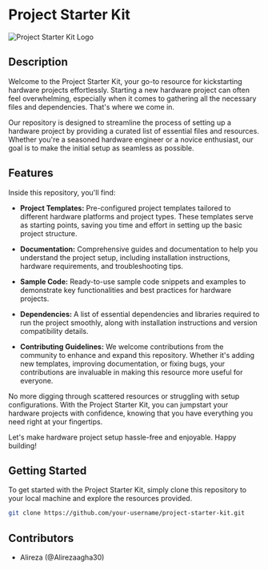 # Project Starter Kit

![Project Starter Kit Logo](https://example.com/logo.png)

## Description

Welcome to the Project Starter Kit, your go-to resource for kickstarting hardware projects effortlessly. Starting a new hardware project can often feel overwhelming, especially when it comes to gathering all the necessary files and dependencies. That's where we come in.

Our repository is designed to streamline the process of setting up a hardware project by providing a curated list of essential files and resources. Whether you're a seasoned hardware engineer or a novice enthusiast, our goal is to make the initial setup as seamless as possible.

## Features

Inside this repository, you'll find:

- **Project Templates:** Pre-configured project templates tailored to different hardware platforms and project types. These templates serve as starting points, saving you time and effort in setting up the basic project structure.

- **Documentation:** Comprehensive guides and documentation to help you understand the project setup, including installation instructions, hardware requirements, and troubleshooting tips.

- **Sample Code:** Ready-to-use sample code snippets and examples to demonstrate key functionalities and best practices for hardware projects.

- **Dependencies:** A list of essential dependencies and libraries required to run the project smoothly, along with installation instructions and version compatibility details.

- **Contributing Guidelines:** We welcome contributions from the community to enhance and expand this repository. Whether it's adding new templates, improving documentation, or fixing bugs, your contributions are invaluable in making this resource more useful for everyone.

No more digging through scattered resources or struggling with setup configurations. With the Project Starter Kit, you can jumpstart your hardware projects with confidence, knowing that you have everything you need right at your fingertips.

Let's make hardware project setup hassle-free and enjoyable. Happy building!

## Getting Started

To get started with the Project Starter Kit, simply clone this repository to your local machine and explore the resources provided.

```bash
git clone https://github.com/your-username/project-starter-kit.git
```

## Contributors

- Alireza (@Alirezaagha30)

